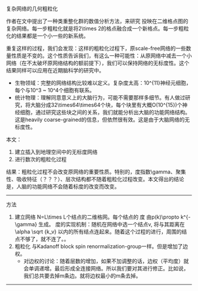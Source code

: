 复杂网络的几何粗粒化

作者在文中提出了一种类重整化群的数值分析方法，来研究 投映在二维格点图的复杂网络。每一步粗粒化就是将2\times 2的格点融合成一个新格点。每一步粗粒化的结果都是一个小一些的新系统。

重复这样的过程，我们会发现：这样的粗粒化过程下，原scale-free网络的一些数量性质是不变的。这个性质告诉我们，有这么一种可能性：从原网络中减去一个小网络（在不太破坏原网络结构的额前提下），我们可以保持网络的无标度性。这个结果同样可以应用在近期脑科学的研究中。

- 生物领域：完整的网络结构比较难以定义。复杂度太高：10^{11}神经元细胞，每个与10^3 ~ 10^4个细胞有联系。
- 统计物理：理解同意意义上的大脑行为，可能不需要那样多细节。有人做过研究，将大脑分成32\times64\times64个块，每个块里有大概O(10^{15})个神经细胞，通过研究这些块之间的关系，我们就能分析出大脑的功能网络结构。这是heavily coarse-grained的信息，但依然很有效。这是由于大脑网络的无标度性。

本文：

1. 建立插入到地理空间中的无标度网络
2. 进行数次的粗粒化过程

结果：粗粒化过程不会改变原网络的重要性质。特别的，度指数\gamma、聚集性、吸收特征（？？？）、层次结构都不随着粗粒化过程改变。本文得出的结论是，人脑的功能网络不会随着标度的改变而改变。

---

方法

1. 建立网络
   N=L\times L个结点的二维格网。每个结点的 度 由p(k)\propto k^{-\gamma} 生成。
   度的实现机制：随机在网络中选一个结点v, 将与其距离在\alpha \sqrt {k_v} 以内的所有结点连起来。随着这个过程的进行，周围的结点不够了，就不连了。。
2. 粗粒化
   与Kadanoff block spin renormalization-group一样。但是增加了边权。
   - 对边权的讨论：随着层数的增加，如果不加调整的话，边权（平均度）就会单调递增。最后形成全连接网络。所以我们要对其进行修正。比如说，我们总共要去掉m条边。就将边权最小的m条去掉。

---

